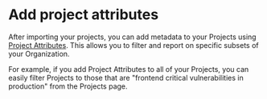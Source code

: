 # Add project attributes

After importing your projects, you can add metadata to your Projects using [Project Attributes](../../../snyk-platform-administration/snyk-projects/project-attributes.md). This allows you to filter and report on specific subsets of your Organization.

For example, if you add  Project Attributes to all of your Projects, you can easily filter Projects to those that are "frontend critical vulnerabilities in production" from the Projects page.&#x20;


